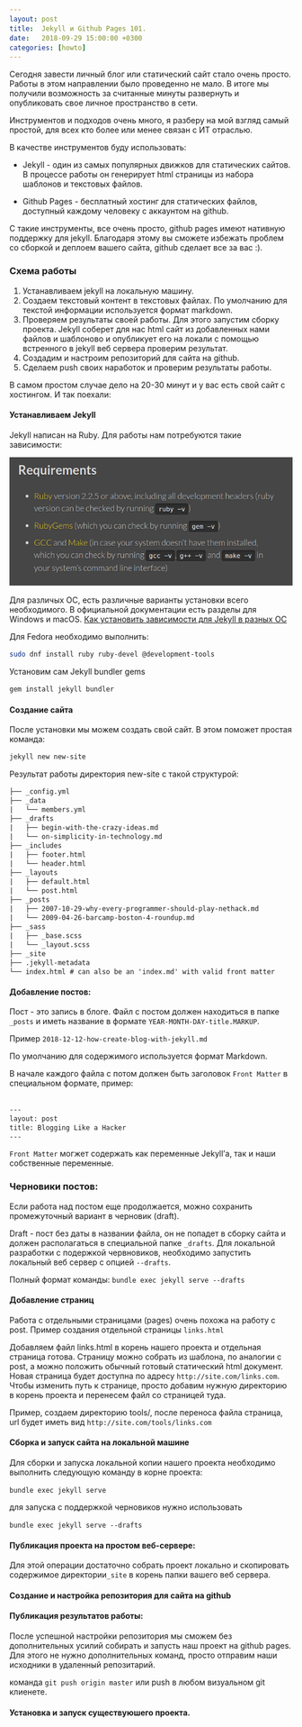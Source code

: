 ```yaml
---
layout: post
title:  Jekyll и Github Pages 101.
date:   2018-09-29 15:00:00 +0300
categories: [howto]
---
```


Сегодня завести личный блог или статический сайт стало очень просто.
Работы в этом направлении было проведенно не мало.
В итоге мы получили возможность за считанные минуты развернуть и опубликовать свое личное пространство в сети.

Инструментов и подходов очень много, я разберу на мой взгляд самый простой, для всех кто более или менее связан с ИТ отраслью.

В качестве инструментов буду использовать:

- Jekyll -  один из самых популярных движков для статических сайтов. В процессе работы он генерирует html страницы из набора шаблонов и текстовых файлов.

- Github Pages - бесплатный хостинг для статических файлов, доступный каждому человеку с аккаунтом на github.

С такие инструменты, все очень просто, github pages имеют нативную поддержку для jekyll.
Благодаря этому вы сможете избежать проблем со сборкой и деплоем вашего сайта, github сделает все за вас :).

### Схема работы

1. Устанавливаем jekyll на локальную машину.
2. Создаем текстовый контент в текстовых файлах. По умолчанию для текстой информации используется формат markdown.
3. Проверяем результаты своей работы. Для этого запустим сборку проекта. Jekyll соберет для нас html сайт из добавленных нами файлов и шаблоново и опубликует его на локали с помощью встренного в jekyll веб сервера проверим результат. 
4. Создадим и настроим репозиторий для сайта на github.
5. Сделаем push своих наработок и проверим результаты работы.

В самом простом случае дело на 20-30 минут и у вас есть свой сайт с хостингом.
И так поехали:

#### Устанавливаем Jekyll

Jekyll написан на Ruby.
Для работы нам потребуются такие зависимости:

![Jekyll requirements](/assets/img/jekyll/jekyll_requirements.png)

Для различых ОС, есть различные варианты установки всего необходимого.
В официальной документации есть разделы для Windows и macOS. [Как установить зависимости для Jekyll в разных ОС](https://jekyllrb.com/docs/installation/)

Для Fedora необходимо выполнить:

``` bash
sudo dnf install ruby ruby-devel @development-tools
```

Установим сам Jekyll bundler gems

```bash
gem install jekyll bundler
```

#### Создание сайта

После установки мы можем создать свой сайт.
В этом поможет простая команда:

```bash
jekyll new new-site
```

Результат работы директория new-site  с такой структурой:

```
├── _config.yml
├── _data
|   └── members.yml
├── _drafts
|   ├── begin-with-the-crazy-ideas.md
|   └── on-simplicity-in-technology.md
├── _includes
|   ├── footer.html
|   └── header.html
├── _layouts
|   ├── default.html
|   └── post.html
├── _posts
|   ├── 2007-10-29-why-every-programmer-should-play-nethack.md
|   └── 2009-04-26-barcamp-boston-4-roundup.md
├── _sass
|   ├── _base.scss
|   └── _layout.scss
├── _site
├── .jekyll-metadata
└── index.html # can also be an 'index.md' with valid front matter
```

#### Добавление постов:
Пост - это запись в блоге. Файл с постом должен находиться в папке `_posts` и иметь название в формате `YEAR-MONTH-DAY-title.MARKUP`.

Пример `2018-12-12-how-create-blog-with-jekyll.md`

По умолчанию для содержимого используется формат Markdown.

В начале каждого файла с потом должен быть заголовок `Front Matter` в специальном формате, пример:

```

---
layout: post
title: Blogging Like a Hacker
---

```

`Front Matter` могжет содержать как переменные Jekyll’а, так и наши собственные переменные.

### Черновики постов:

  Если работа над постом еще продолжается, можно сохранить промежуточный вариант в  черновик (draft).
  
  Draft - пост без даты в названии файла,  он не попадет в сборку сайта и  должен располагаться в специальной папке `_drafts`.
  Для локальной разработки с подержкой червновиков, необходимо запустить локальный веб сервер с опцией `--drafts`.

  Полный формат команды: `bundle exec jekyll serve --drafts`

#### Добавление страниц

Работа с отдельными страницами (pages) очень похожа на работу с post.
Пример создания отдельной страницы `links.html`

Добавляем файл links.html в корень нашего проекта и отдельная страница готова. Страницу можно собрать из шаблона, по аналогии с post, а можно положить обычный готовый статический html документ. Новая страница будет доступна по адресу `http://site.com/links.com`.
Чтобы изменить путь к странице, просто добавим нужную директорию в корень проекта и перенесем файл со страницей туда.

Пример, создаем директорию tools/, после переноса файла страница, url будет иметь вид `http://site.com/tools/links.com`

#### Сборка и запуск сайта на локальной машине

Для сборки и запуска локальной копии нашего проекта необходимо выполнить следующую команду в корне проекта:

`bundle exec jekyll serve`

для запуска с поддержкой черновиков нужно использовать

`bundle exec jekyll serve --drafts`

#### Публикация проекта на  простом веб-сервере:

Для этой операции достаточно собрать проект локально и скопировать содержимое директории`_site` в корень папки вашего веб сервера. 

#### Создание и настройка репозитория для сайта на github

#### Публикация результатов работы:

После успешной настройки репозитория мы сможем без дополнительных усилий собирать и запусть  наш проект на github pages.
Для этого не нужно дополнительных команд, просто отправим наши исходники в удаленный репозитарий.

команда `git push origin master` или push в любом визуальном git клиенете.



#### Установка и запуск существуюшего проекта.


